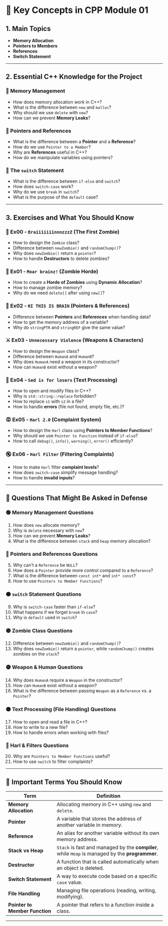 # 📌 Key Concepts in CPP Module 01

## 1. Main Topics
- **Memory Allocation**  
- **Pointers to Members**  
- **References**  
- **Switch Statement**  

---

## 2. Essential C++ Knowledge for the Project
### 🔹 Memory Management
- How does memory allocation work in C++?
- What is the difference between `new` and `malloc`?
- Why should we use `delete` with `new`?
- How can we prevent **Memory Leaks**?

### 🔹 Pointers and References
- What is the difference between a **Pointer** and a **Reference**?
- How do we use `Pointer to a Member`?
- Why are **References** useful in C++?
- How do we manipulate variables using pointers?

### 🔹 The `switch` Statement
- What is the difference between `if-else` and `switch`?
- How does `switch-case` work?
- Why do we use `break` in `switch`?
- What is the purpose of the `default` case?

---

## 3. Exercises and What You Should Know
### 🧠 Ex00 - `BraiiiiiiinnnzzzZ` (The First Zombie)
- How to design the `Zombie` class?
- Difference between `newZombie()` and `randomChump()`?
- Why does `newZombie()` return a `pointer`?
- How to handle **Destructors** to delete zombies?

### 🧟 Ex01 - `Moar brainz!` (Zombie Horde)
- How to create a **Horde of Zombies** using **Dynamic Allocation**?
- How to manage zombie memory?
- Why do we need `delete[]` after using `new[]`?

### 🧠 Ex02 - `HI THIS IS BRAIN` (Pointers & References)
- Difference between **Pointers** and **References** when handling data?
- How to get the memory address of a variable?
- Why do `stringPTR` and `stringREF` give the same value?

### ⚔️ Ex03 - `Unnecessary Violence` (Weapons & Characters)
- How to design the `Weapon` class?
- Difference between `HumanA` and `HumanB`?
- Why does `HumanA` need a weapon in its constructor?
- How can `HumanB` exist without a weapon?

### 📄 Ex04 - `Sed is for losers` (Text Processing)
- How to open and modify files in C++?
- Why is `std::string::replace` forbidden?
- How to replace `s1` with `s2` in a file?
- How to handle **errors** (file not found, empty file, etc.)?

### 😡 Ex05 - `Harl 2.0` (Complaint System)
- How to design the `Harl` class using **Pointers to Member Functions**?
- Why should we use `Pointer to Function` instead of `if-else`?
- How to call `debug()`, `info()`, `warning()`, `error()` efficiently?

### 🔇 Ex06 - `Harl Filter` (Filtering Complaints)
- How to make `Harl` filter **complaint levels**?
- How does `switch-case` simplify message handling?
- How to handle **invalid inputs**?

---

## 📌 Questions That Might Be Asked in Defense
### 🟢 Memory Management Questions
1. How does `new` allocate memory?
2. Why is `delete` necessary with `new`?
3. How can we prevent **Memory Leaks**?
4. What is the difference between `stack` and `heap` memory allocation?

### 🔵 Pointers and References Questions
5. Why can’t a `Reference` be `NULL`?
6. How does a `Pointer` provide more control compared to a `Reference`?
7. What is the difference between `const int*` and `int* const`?
8. How to use `Pointers to Member Functions`?

### 🟠 `switch` Statement Questions
9. Why is `switch-case` faster than `if-else`?
10. What happens if we forget `break` in `case`?
11. Why is `default` used in `switch`?

### 🟣 Zombie Class Questions
12. Difference between `newZombie()` and `randomChump()`?
13. Why does `newZombie()` return a `pointer`, while `randomChump()` creates zombies on the `stack`?

### 🟡 Weapon & Human Questions
14. Why does `HumanA` require a `Weapon` in the constructor?
15. How can `HumanB` exist without a weapon?
16. What is the difference between passing `Weapon` as a `Reference` vs. a `Pointer`?

### 🟠 Text Processing (File Handling) Questions
17. How to open and read a file in C++?
18. How to write to a new file?
19. How to handle errors when working with files?

### 🔴 Harl & Filters Questions
20. Why are `Pointers to Member Functions` useful?
21. How to use `switch` to filter complaints?

---

## 📌 Important Terms You Should Know
| **Term** | **Definition** |
|------------|------------|
| **Memory Allocation** | Allocating memory in C++ using `new` and `delete`. |
| **Pointer** | A variable that stores the address of another variable in memory. |
| **Reference** | An alias for another variable without its own memory address. |
| **Stack vs Heap** | `Stack` is fast and managed by the **compiler**, while `Heap` is managed by the **programmer**. |
| **Destructor** | A function that is called automatically when an object is deleted. |
| **Switch Statement** | A way to execute code based on a specific `case` value. |
| **File Handling** | Managing file operations (reading, writing, modifying). |
| **Pointer to Member Function** | A pointer that refers to a function inside a class. |

---
